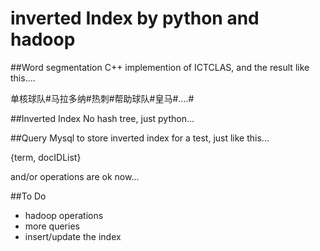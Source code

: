 inverted Index by python and hadoop
===================================

##Word segmentation
C++ implemention of ICTCLAS, and the result like this....

单核球队#马拉多纳#热刺#帮助球队#皇马#....#

##Inverted Index
No hash tree, just python...

##Query
Mysql to store inverted index for a test, just like this...

{term, docIDList}

and/or operations are ok now...

##To Do
*   hadoop operations
*   more queries
*   insert/update the index
 
